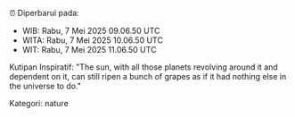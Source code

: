 ⏰ Diperbarui pada:
- WIB: Rabu, 7 Mei 2025 09.06.50 UTC
- WITA: Rabu, 7 Mei 2025 10.06.50 UTC
- WIT: Rabu, 7 Mei 2025 11.06.50 UTC

Kutipan Inspiratif:
"The sun, with all those planets revolving around it and dependent on it, can still ripen a bunch of grapes as if it had nothing else in the universe to do."


Kategori: nature


